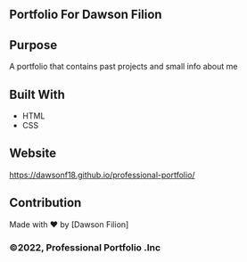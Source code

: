 ## Portfolio For Dawson Filion
## Purpose
A portfolio that contains past projects and small info about me

## Built With
* HTML
* CSS

## Website
 https://dawsonf18.github.io/professional-portfolio/

## Contribution
Made with ❤️ by [Dawson Filion]

### ©️2022, Professional Portfolio .Inc